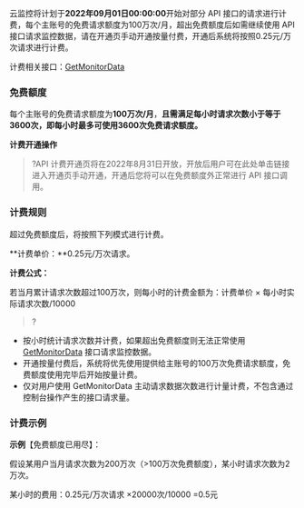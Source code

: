 云监控将计划于**2022年09月01日00:00:00**开始对部分 API 接口的请求进行计费，每个主账号的免费请求额度为100万次/月，超出免费额度后如需继续使用 API 接口请求监控数据，请在开通页手动开通按量付费，开通后系统将按照0.25元/万次请求进行计费。 

计费相关接口：[GetMonitorData](https://cloud.tencent.com/document/product/248/31014)

### 免费额度

每个主账号的免费请求额度为**100万次/月**，**且需满足每小时请求次数小于等于3600次，即每小时最多可使用3600次免费请求额度。**

**计费开通操作**

>?API 计费开通页将在2022年8月31日开放，开放后用户可在此处单击链接进入开通页手动开通，开通后您将可以在免费额度外正常进行 API 接口调用。

### 计费规则

超过免费额度后，将按照下列模式进行计费。

**计费单价：**0.25元/万次请求。

**计费公式：**

若当月累计请求次数超过100万次，则每小时的计费金额为：计费单价 × 每小时实际请求次数/10000

>? 
- 按小时统计请求次数并计费，如果超出免费额度则无法正常使用 [GetMonitorData](https://cloud.tencent.com/document/product/248/31014) 接口请求监控数据。
- 开通按量付费后，系统将优先使用提供给主账号的100万次免费请求额度，免费额度使用完毕后开始按量计费。
- 仅对用户使用 GetMonitorData 主动请求数据次数进行计量计费，不包含通过控制台操作产生的接口请求量。

### 计费示例
**示例**【免费额度已用尽】：

假设某用户当月请求次数为200万次（>100万次免费额度），某小时请求次数为2万次。

某小时的费用：0.25元/万次请求 ×20000次/10000 =0.5元

 
